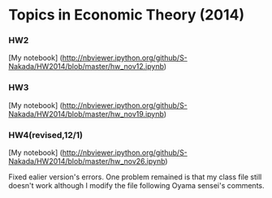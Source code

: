 Topics in Economic Theory (2014)
=============
### HW2
[My notebook] (http://nbviewer.ipython.org/github/S-Nakada/HW2014/blob/master/hw_nov12.ipynb)

### HW3
[My notebook] (http://nbviewer.ipython.org/github/S-Nakada/HW2014/blob/master/hw_nov19.ipynb)

### HW4(revised,12/1)
[My notebook] (http://nbviewer.ipython.org/github/S-Nakada/HW2014/blob/master/hw_nov26.ipynb)

Fixed ealier version's errors. One problem remained is that my class file still doesn't work although I modify the file following Oyama sensei's comments.
